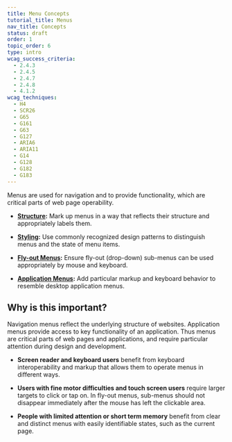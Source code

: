 ```yaml
---
title: Menu Concepts
tutorial_title: Menus
nav_title: Concepts
status: draft
order: 1
topic_order: 6
type: intro
wcag_success_criteria:
  - 2.4.3
  - 2.4.5
  - 2.4.7
  - 2.4.8
  - 4.1.2
wcag_techniques:
  - H4
  - SCR26
  - G65
  - G161
  - G63
  - G127
  - ARIA6
  - ARIA11
  - G14
  - G128
  - G182
  - G183
---
```

Menus are used for navigation and to provide functionality, which are critical parts of web page operability.

* **[Structure](structure.html):** Mark up menus in a way that reflects their structure and appropriately labels them.

* **[Styling](styling.html):** Use commonly recognized design patterns to distinguish menus and the state of menu items.

* **[Fly-out Menus](flyout.html):** Ensure fly-out (drop-down) sub-menus can be used appropriately by mouse and keyboard.

* **[Application Menus](application-menus.html):** Add particular markup and keyboard behavior to resemble desktop application menus.

## Why is this important?

Navigation menus reflect the underlying structure of websites. Application menus provide access to key functionality of an application. Thus menus are critical parts of web pages and applications, and require particular attention during design and development.

* **Screen reader and keyboard users** benefit from keyboard interoperability and markup that allows them to operate menus in different ways.

* **Users with fine motor difficulties and touch screen users** require larger targets to click or tap on. In fly-out menus, sub-menus should not disappear immediately after the mouse has left the clickable area.

* **People with limited attention or short term memory** benefit from clear and distinct menus with easily identifiable states, such as the current page.

